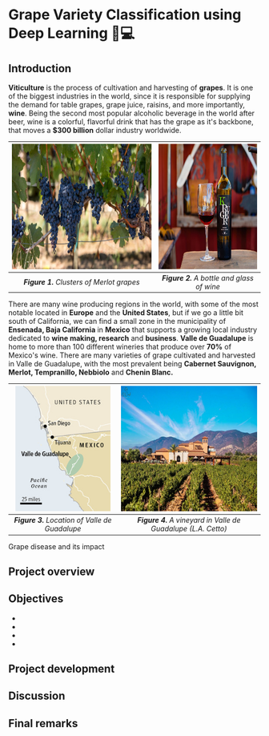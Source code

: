 # **Grape Variety Classification using Deep Learning 🍇💻** 

## **Introduction**

**Viticulture** is the process of cultivation and harvesting of **grapes**. It is one of the biggest industries in the world, since it is responsible for supplying the demand for table grapes, grape juice, raisins, and more importantly, **wine**. Being the second most popular alcoholic beverage in the world after beer, wine is a colorful, flavorful drink that has the grape as it's backbone, that moves a **\$300 billion** dollar industry worldwide.

<div align="center">

|  <img src='images/merlot_2.jpg' height="250">                     | <img src='images/wine_2.jpg' height="250">  |
|:----------------------------------------------------------------------:|:------------------------------------: |
| ***Figure 1.**  Clusters of Merlot grapes*                       | ***Figure 2.**  A bottle and glass of wine* |

</div>

There are many wine producing regions in the world, with some of the most notable located in **Europe** and the **United States**, but if we go a little bit south of California, we can find a small zone in the municipality of **Ensenada, Baja California** in **Mexico** that supports a growing local industry dedicated to **wine making, research** and **business**. **Valle de Guadalupe** is home to more than 100 different wineries that produce over **70%** of Mexico's wine. There are many varieties of grape cultivated and harvested in Valle de Guadalupe, with the most prevalent being **Cabernet Sauvignon, Merlot, Tempranillo, Nebbiolo** and **Chenin Blanc.**

<div align="center">

|  <img src='images/valle_location.jpg' height="250">                     | <img src='images/el_cielo.jpg' height="250">  |
|:----------------------------------------------------------------------:|:------------------------------------: |
| ***Figure 3.**  Location of Valle de Guadalupe*                       | ***Figure 4.**  A vineyard in Valle de Guadalupe (L.A. Cetto)* |

</div>

Grape disease and its impact

## **Project overview**


## **Objectives**
-
-
-
-

## **Project development**



## **Discussion**



## **Final remarks**
